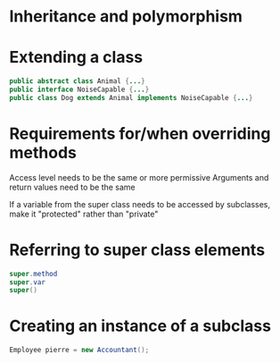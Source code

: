 # Inheritance and polymorphism

# Extending a class
```java
public abstract class Animal {...}
public interface NoiseCapable {...}
public class Dog extends Animal implements NoiseCapable {...}
```

# Requirements for/when overriding methods
Access level needs to be the same or more permissive
Arguments and return values need to be the same

If a variable from the super class needs to be accessed by subclasses, make it "protected" rather than "private"

# Referring to super class elements
```java
super.method
super.var
super()
```

# Creating an instance of a subclass
```java
Employee pierre = new Accountant();
```

